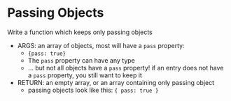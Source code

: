 # Passing Objects

Write a function which keeps only passing objects

- ARGS: an array of objects, most will have a `pass` property:
  - `{pass: true}`
  - The `pass` property can have any type
  - ... but not all objects have a `pass` property! if an entry does not have a
    `pass` property, you still want to keep it
- RETURN: an empty array, or an array containing only passing object
  - passing objects look like this: `{ pass: true }`
